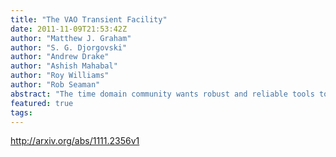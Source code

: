 ```yaml
---
title: "The VAO Transient Facility"
date: 2011-11-09T21:53:42Z
author: "Matthew J. Graham"
author: "S. G. Djorgovski"
author: "Andrew Drake"
author: "Ashish Mahabal"
author: "Roy Williams"
author: "Rob Seaman"
abstract: "The time domain community wants robust and reliable tools to enable production of and subscription to community-endorsed event notification packets (VOEvent). The VAO Transient Facility (VTF) is being designed to be the premier brokering service for the community, both collecting and disseminating observations about time-critical astronomical transients but also supporting annotations and the application of intelligent machine-learning to those observations. This distinguishes two types of activity associated with the facility: core infrastructure and user services. In this paper, we will review the prior art in both areas and describe the planned capabilities of the VTF. In particular, we will focus on scalability and quality-of-service issues required by the next generation of sky surveys, such as LSST and SKA."
featured: true
tags:
---
```

http://arxiv.org/abs/1111.2356v1
